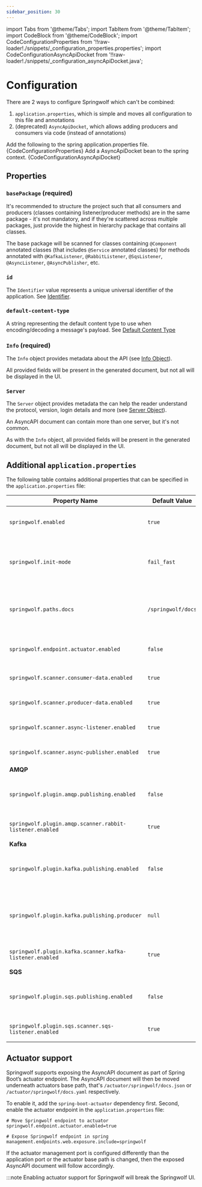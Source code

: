 ```yaml
---
sidebar_position: 30
---
```

import Tabs from '@theme/Tabs';
import TabItem from '@theme/TabItem';
import CodeBlock from '@theme/CodeBlock';
import CodeConfigurationProperties from '!!raw-loader!./snippets/_configuration_properties.properties';
import CodeConfigurationAsyncApiDocket from '!!raw-loader!./snippets/_configuration_asyncApiDocket.java';

# Configuration

There are 2 ways to configure Springwolf which can't be combined:

1. `application.properties`, which is simple and moves all configuration to this file and annotations
2. (deprecated) `AsyncApiDocket`, which allows adding producers and consumers via code (instead of annotations)

<Tabs>
  <TabItem value="application.properties" label="application.properties" default>
    Add the following to the spring application.properties file.
    <CodeBlock language="properties">{CodeConfigurationProperties}</CodeBlock>
  </TabItem>
  <TabItem value="AsyncApiDocket" label="AsyncApiDocket">
    Add a AsyncApiDocket bean to the spring context.
    <CodeBlock language="java">{CodeConfigurationAsyncApiDocket}</CodeBlock>
  </TabItem>
</Tabs>

## Properties

### `basePackage` (required)

It's recommended to structure the project such that all consumers and producers (classes containing listener/producer methods) are in the same package - it's not mandatory, and if they're scattered across multiple packages, just provide the highest in hierarchy package that contains all classes.

The base package will be scanned for classes containing `@Component` annotated classes (that includes `@Service` annotated classes) for methods annotated with `@KafkaListener`, `@RabbitListener`, `@SqsListener`, `@AsyncListener`, `@AsyncPublisher`, etc.

### `id`

The `Identifier` value represents a unique universal identifier of the application. See [Identifier][identifier].

### `default-content-type`

A string representing the default content type to use when encoding/decoding a message's payload. See [Default Content Type][default-content-type]

### `Info` (required)

The `Info` object provides metadata about the API (see [Info Object][info]).

All provided fields will be present in the generated document, but not all will be displayed in the UI.

### `Server`

The `Server` object provides metadata the can help the reader understand the protocol, version, login details and more (see [Server Object][server]).

An AsyncAPI document can contain more than one server, but it's not common.

As with the `Info` object, all provided fields will be present in the generated document, but not all will be displayed in the UI.

## Additional `application.properties`

The following table contains additional properties that can be specified in the `application.properties` file:

| Property Name                                            | Default Value      | Description                                                                                                               |
|----------------------------------------------------------|--------------------|---------------------------------------------------------------------------------------------------------------------------|
| `springwolf.enabled`                                     | `true`             | Allows to enable/disable Springwolf at one central place.                                                                 |
| `springwolf.init-mode`                                   | `fail_fast`        | Springwolf initializes during start up with `fail_fast` or in the `background` after the application has started.         |
| `springwolf.paths.docs`                                  | `/springwolf/docs` | The path of the AsyncAPI document in JSON format. *Note that at the moment the UI will work only with the default value.* |
| `springwolf.endpoint.actuator.enabled`                   | `false`            | Publish the AsyncAPI document as part of Spring Boot’s actuator feature.                                                  |
| `springwolf.scanner.consumer-data.enabled`               | `true`             | Enable scanner to find consumers defined in `AsyncApiDocket`.                                                             |
| `springwolf.scanner.producer-data.enabled`               | `true`             | Enable scanner to find producers defined in `AsyncApiDocket`.                                                             |
| `springwolf.scanner.async-listener.enabled`              | `true`             | Enable scanner to find methods annotated with `@AsyncListener`.                                                           |
| `springwolf.scanner.async-publisher.enabled`             | `true`             | Enable scanner to find methods annotated with `@AsyncPublisher`.                                                          |
| **AMQP**                                                 |                    |                                                                                                                           |
| `springwolf.plugin.amqp.publishing.enabled`              | `false`            | Allow (anyone) to produce AMQP messages from the UI. *Note that this has security implications*                           |
| `springwolf.plugin.amqp.scanner.rabbit-listener.enabled` | `true`             | Enable scanner to find methods annotated with `@RabbitListener`.                                                          |
| **Kafka**                                                |                    |                                                                                                                           |
| `springwolf.plugin.kafka.publishing.enabled`             | `false`            | Allow (anyone) to produce Kafka messages from the UI. *Note that this has security implications*                          |
| `springwolf.plugin.kafka.publishing.producer`            | `null`             | Configure the Kafka producer used to publish messages from the UI. Uses identical parameters as `spring.kafka.producer`   |
| `springwolf.plugin.kafka.scanner.kafka-listener.enabled` | `true`             | Enable scanner to find methods annotated with `@KafkaListener`.                                                           |
| **SQS**                                                  |                    |                                                                                                                           |
| `springwolf.plugin.sqs.publishing.enabled`               | `false`            | Allow (anyone) to produce SQS messages from the UI. *Note that this has security implications*                            |
| `springwolf.plugin.sqs.scanner.sqs-listener.enabled`     | `true`             | Enable scanner to find methods annotated with `@SqsListener`.                                                             |



## Actuator support

Springwolf supports exposing the AsyncAPI document as part of Spring Boot’s actuator endpoint.
The AsyncAPI document will then be moved underneath actuators base path, that's `/actuator/springwolf/docs.json` or `/actuator/springwolf/docs.yaml` respectively.

To enable it, add the `spring-boot-actuator` dependency first.
Second, enable the actuator endpoint in the `application.properties` file:
```properties
# Move Springwolf endpoint to actuator
springwolf.endpoint.actuator.enabled=true

# Expose Springwolf endpoint in spring
management.endpoints.web.exposure.include=springwolf
```

If the actuator management port is configured differently than the application port or the actuator base path is changed, then
the exposed AsyncAPI document will follow accordingly.

:::note
Enabling actuator support for Springwolf will break the Springwolf UI.


[identifier]: https://www.asyncapi.com/docs/reference/specification/v2.0.0#A2SIdString.
[info]: https://www.asyncapi.com/docs/reference/specification/v2.0.0#infoObject.
[server]: https://www.asyncapi.com/docs/reference/specification/v2.0.0#serversObject
[default-content-type]: https://www.asyncapi.com/docs/reference/specification/v2.0.0#defaultContentTypeString
